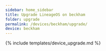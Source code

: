 ```yaml
---
sidebar: home_sidebar
title: Upgrade LineageOS on beckham
folder: upgrade
permalink: /devices/beckham/upgrade/
device: beckham
---
```

{% include templates/device_upgrade.md %}
